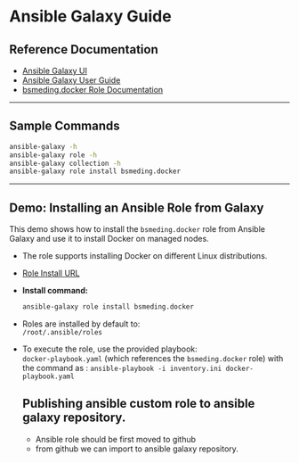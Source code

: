 # Ansible Galaxy Guide

## Reference Documentation

- [Ansible Galaxy UI](https://galaxy.ansible.com/ui/)
- [Ansible Galaxy User Guide](https://docs.ansible.com/ansible/latest/galaxy/user_guide.html)
- [bsmeding.docker Role Documentation](https://galaxy.ansible.com/ui/standalone/roles/bsmeding/docker/documentation/)

---

## Sample Commands

```sh
ansible-galaxy -h
ansible-galaxy role -h
ansible-galaxy collection -h
ansible-galaxy role install bsmeding.docker
```

---

## Demo: Installing an Ansible Role from Galaxy

This demo shows how to install the `bsmeding.docker` role from Ansible Galaxy and use it to install Docker on managed nodes.

- The role supports installing Docker on different Linux distributions.
- [Role Install URL](https://galaxy.ansible.com/ui/standalone/roles/bsmeding/docker/install/)
- **Install command:**
  ```sh
  ansible-galaxy role install bsmeding.docker
  ```
- Roles are installed by default to:  
  `/root/.ansible/roles`
- To execute the role, use the provided playbook:  
  `docker-playbook.yaml` (which references the `bsmeding.docker` role) with the command as : `ansible-playbook -i inventory.ini docker-playbook.yaml`

  ## Publishing ansible custom role to ansible galaxy repository.
  
   - Ansible role should be first moved to github
   - from github we can import to ansible galaxy repository.
 